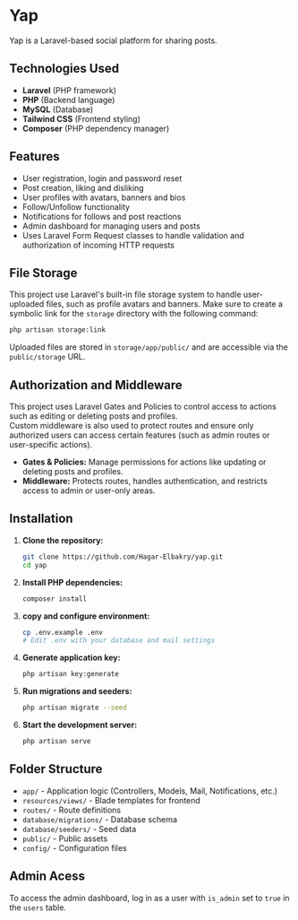 # Yap

Yap is a Laravel-based social platform for sharing posts.

## Technologies Used

- **Laravel** (PHP framework)
- **PHP** (Backend language)
- **MySQL** (Database)
- **Tailwind CSS** (Frontend styling)
- **Composer** (PHP dependency manager)

## Features 

- User registration, login and password reset
- Post creation, liking and disliking
- User profiles with avatars, banners and bios
- Follow/Unfollow functionality
- Notifications for follows and post reactions
- Admin dashboard for managing users and posts
- Uses Laravel Form Request classes to handle validation and authorization of incoming HTTP requests

## File Storage

This project use Laravel's built-in file storage system to handle user-uploaded files, such as profile avatars and banners.
Make sure to create a symbolic link for the `storage` directory with the following command:

```sh
php artisan storage:link
```

Uploaded files are stored in `storage/app/public/` and are accessible via the `public/storage` URL.

## Authorization and Middleware

This project uses Laravel Gates and Policies to control access to actions such as editing or deleting posts and profiles.  
Custom middleware is also used to protect routes and ensure only authorized users can access certain features (such as admin routes or user-specific actions).

- **Gates & Policies:** Manage permissions for actions like updating or deleting posts and profiles.
- **Middleware:** Protects routes, handles authentication, and restricts access to admin or user-only areas.

## Installation

1. **Clone the repository:**
    ```sh
    git clone https://github.com/Hagar-Elbakry/yap.git
    cd yap
    ```

2. **Install PHP dependencies:**
   ```sh
   composer install
   ```

3. **copy and configure environment:**
   ```sh
   cp .env.example .env
   # Edit .env with your database and mail settings
   ```

4. **Generate application key:**
   ```sh
   php artisan key:generate
   ```

5. **Run migrations and seeders:**
   ```sh
   php artisan migrate --seed
   ```

6. **Start the development server:**
   ```sh
   php artisan serve
   ```

## Folder Structure

- `app/` - Application logic (Controllers, Models, Mail, Notifications, etc.)
- `resources/views/` - Blade templates for frontend
- `routes/` - Route definitions
- `database/migrations/` - Database schema
- `database/seeders/` - Seed data
- `public/` - Public assets
- `config/` - Configuration files

## Admin Acess

To access the admin dashboard, log in as a user with `is_admin` set to `true` in the `users` table.


